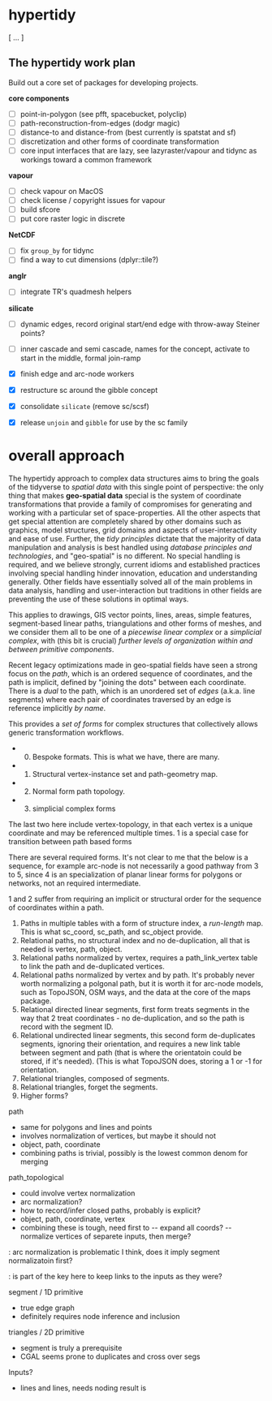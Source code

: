 # hypertidy
[ ... ]

## The hypertidy work plan

Build out a core set of packages for developing projects. 

**core components**

- [ ] point-in-polygon (see pfft, spacebucket, polyclip)
- [ ] path-reconstruction-from-edges (dodgr magic)
- [ ] distance-to and distance-from (best currently is spatstat and sf)
- [ ] discretization and other forms of coordinate transformation
- [ ] core input interfaces that are lazy, see lazyraster/vapour and tidync as workings toward a common framework

**vapour**
- [ ] check vapour on MacOS
- [ ] check license / copyright issues for vapour
- [ ] build sfcore
- [ ] put core raster logic in discrete

**NetCDF**
- [ ] fix `group_by` for tidync
- [ ] find a way to cut dimensions (dplyr::tile?)

**anglr**
- [ ] integrate TR's quadmesh helpers

**silicate**
- [ ] dynamic edges, record original start/end edge with throw-away Steiner points?
- [ ] inner cascade and semi cascade, names for the concept, activate to start in the middle, formal join-ramp
- [x] finish edge and arc-node workers


- [x] restructure sc around the gibble concept
- [x] consolidate `silicate` (remove sc/scsf)
- [x] release `unjoin` and `gibble` for use by the sc family


# overall approach

The hypertidy approach to complex data structures aims to bring the goals of the tidyverse to *spatial data* with this single point of perspective: the only thing that makes **geo-spatial data** special is the system of coordinate transformations that provide a family of compromises for generating and working with a particular set of space-properties. All the other aspects that get special attention are completely shared by other domains such as graphics, model structures, grid domains and aspects of user-interactivity and ease of use. Further, the *tidy principles* dictate that the majority of data manipulation and analysis is best handled using *database principles and technologies*, and "geo-spatial" is no different. No special handling is required, and we believe strongly, current idioms and established practices involving special handling hinder innovation, education and understanding generally. Other fields have essentially solved all of the main problems in data analysis, handling and user-interaction but traditions in other fields are preventing the use of these solutions in optimal ways. 

This applies to drawings, GIS vector points, lines, areas, simple features, segment-based linear paths, triangulations and other forms of meshes, and we consider them all to be one of a *piecewise linear complex* or a *simplicial complex*, with (this bit is crucial) *further levels of organization within and between primitive components*. 

Recent legacy optimizations made in geo-spatial fields have seen a strong focus on the *path*, which is an ordered sequence of coordinates, and the path is implicit, defined by "joining the dots" between each coordinate. There is a *dual* to the path, which is an unordered set of *edges* (a.k.a. line segments) where each pair of coordinates traversed by an edge is reference implicitly *by name*. 

This provides a *set of forms* for complex structures that collectively allows generic transformation workflows. 

* 0. Bespoke formats. This is what we have, there are many. 
* 1. Structural vertex-instance set and path-geometry map. 
* 2. Normal form path topology. 
* 3. simplicial complex forms

The last two here include vertex-topology, in that each vertex is a unique coordinate and may be referenced multiple times. 1 is a special case for transition between path based forms

There are several required forms. It's not clear to me that the below is a sequence, for example arc-node is not necessarily a good pathway from 3 to 5, since 4 is an specialization of planar linear forms for polygons or networks, not an required intermediate. 

1 and 2 suffer from requiring an implicit or structural order for the sequence of coordinates within a path. 

1. Paths in multiple tables with a form of structure index, a *run-length* map. This is what sc_coord, sc_path, and sc_object provide. 
2. Relational paths, no structural index and no de-duplication, all that is needed is vertex, path, object. 
3. Relational paths normalized by vertex, requires a path_link_vertex table to link the path and de-duplicated vertices. 
4. Relational paths normalized by vertex and by path. It's probably never worth normalizing a polgonal path, but it is worth it for arc-node models, such as TopoJSON, OSM ways, and the data at the core of the maps package. 
5. Relational directed linear segments, first form treats segments in the way that 2 treat coordinates - no de-duplication, and so the path is record with the segment ID.  
6. Relational undirected linear segments, this second form de-duplicates segments, ignoring their orientation, and requires a new link table between segment and path (that is where the orientatoin could be stored, if it's needed). (This is what TopoJSON does, storing a 1 or -1 for orientation. 
7. Relational triangles, composed of segments. 
8. Relational triangles, forget the segments. 
9. Higher forms? 



path 
 - same for polygons and lines and points
 - involves normalization of vertices, but maybe it should not
 - object, path, coordinate 
 - combining paths is trivial, possibly is the lowest common denom for merging


path_topological
 - could involve vertex normalization
 - arc normalization? 
 - how to record/infer closed paths, probably is explicit?
 - object, path, coordinate, vertex
 - combining these is tough, need first to 
   -- expand all coords?
   -- normalize vertices of separete inputs, then merge?
  
: arc normalization is problematic I think, does it imply segment normalizatoin first?

: is part of the key here to keep links to the inputs as they were? 

segment / 1D primitive
 - true edge graph
 - definitely requires node inference and inclusion

triangles / 2D primitive
 - segment is truly a prerequisite
 - CGAL seems prone to duplicates and cross over segs



Inputs? 
  
  - lines and lines, needs noding result is 

